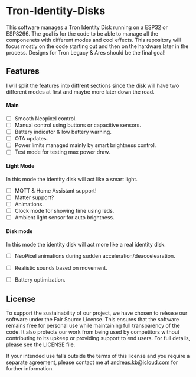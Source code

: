 
# Tron-Identity-Disks

This software manages a Tron Identity Disk running on a ESP32 or ESP8266. The goal is for the code to be able to manage all the componenets with different modes and cool effects. This repository will focus mostly on the code starting out and then on the hardware later in the process. Designs for Tron Legacy &amp; Ares should be the final goal!

## Features
I will split the features into diffrent sections since the disk will have two different modes at first and maybe more later down the road.

 #### Main
- [ ] Smooth Neopixel control.
- [ ] Manual control using buttons or capacitive sensors.
- [ ] Battery indicator & low battery warning.
- [ ] OTA updates.
- [ ] Power limits managed mainly by smart brightness control.
- [ ] Test mode for testing max power draw.

 #### Light Mode
 In this mode the identity disk will act like a smart light.
- [ ] MQTT & Home Assistant support! 
- [ ] Matter support?
- [ ] Animations.
- [ ] Clock mode for showing time using leds.
- [ ] Ambient light sensor for auto brightness.

#### Disk mode
In this mode the identity disk will act more like a real identity disk.
- [ ] NeoPixel animations during sudden acceleration/deaccelearation.
- [ ] Realistic sounds based on movement.
- [ ] Battery optimization.


## License

To support the sustainability of our project, we have chosen to release our software under the Fair Source License. This ensures that the software remains free for personal use while maintaining full transparency of the code. It also protects our work from being used by competitors without contributing to its upkeep or providing support to end users. For full details, please see the LICENSE file.

If your intended use falls outside the terms of this license and you require a separate agreement, please contact me at andreas.kb@icloud.com
 for further information.
